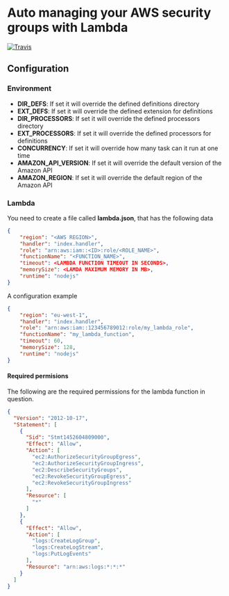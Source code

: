 Auto managing your AWS security groups with Lambda
==================================================

[![Travis](https://travis-ci.org/ilijamt/lambda_security_group_manager.svg?branch=master)](https://travis-ci.org/ilijamt/lambda_security_group_manager)

Configuration
-------------

### Environment

* **DIR_DEFS**: If set it will override the defined definitions directory
* **EXT_DEFS**: If set it will override the defined extension for definitions
* **DIR_PROCESSORS**: If set it will override the defined processors directory
* **EXT_PROCESSORS**: If set it will override the defined processors for definitions
* **CONCURRENCY**: If set it will override how many task can it run at one time
* **AMAZON_API_VERSION**: If set it will override the default version of the Amazon API
* **AMAZON_REGION**: If set it will override the default region of the Amazon API

### Lambda

You need to create a file called **lambda.json**, that has the following data

```json
{
    "region": "<AWS REGION>",
    "handler": "index.handler",
    "role": "arn:aws:iam::<ID>:role/<ROLE_NAME>",
    "functionName": "<FUNCTION_NAME>",
    "timeout": <LAMBDA FUNCTION TIMEOUT IN SECONDS>,
    "memorySize": <LAMDA MAXIMUM MEMORY IN MB>,
    "runtime": "nodejs"
}
```

A configuration example

```json
{
    "region": "eu-west-1",
    "handler": "index.handler",
    "role": "arn:aws:iam::123456789012:role/my_lambda_role",
    "functionName": "my_lambda_function",
    "timeout": 60,
    "memorySize": 128,
    "runtime": "nodejs"
}
```

#### Required permisions

The following are the required permissions for the lambda function in question.

```json
{
  "Version": "2012-10-17",
  "Statement": [
    {
      "Sid": "Stmt1452604809000",
      "Effect": "Allow",
      "Action": [
        "ec2:AuthorizeSecurityGroupEgress",
        "ec2:AuthorizeSecurityGroupIngress",
        "ec2:DescribeSecurityGroups",
        "ec2:RevokeSecurityGroupEgress",
        "ec2:RevokeSecurityGroupIngress"
      ],
      "Resource": [
        "*"
      ]
    },
    {
      "Effect": "Allow",
      "Action": [
        "logs:CreateLogGroup",
        "logs:CreateLogStream",
        "logs:PutLogEvents"
      ],
      "Resource": "arn:aws:logs:*:*:*"
    }
  ]
}
```